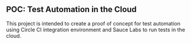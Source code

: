 ## POC: Test Automation in the Cloud 
This project is intended to create a proof of concept for test automation using Circle CI integration environment and Sauce Labs to run tests in the cloud.